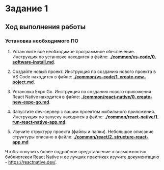 # Задание 1

## Ход выполнения работы
### Установка необходимого ПО
1. Установите всё необходимое программное обеспечение. Инструкция по установке находится в файле: **[./common/vs-code/0. software-install.md](https://github.com/vinokurov-and/laboratory/blob/main/common/vs-code/0.%20software-install.md)**.

2. Создайте новый проект. Инструкция по созданию нового проекта в VS Code находится в файле: **[./common/vs-code/1. create-new-poject.md](https://github.com/vinokurov-and/laboratory/blob/main/common/vs-code/1.%20create-new-project.md)**.

3. Установка Expo Go. Инструкция по созданию нового приложения React Native находится в файле: **[./common/react-native/0. create-new-expo-go.md](https://github.com/vinokurov-and/laboratory/blob/main/common/react-native/0.%20create-new-expo-go.md)**.

4. Запустите dev-сервер с вашим проектом мобильного приложения. Инструкция по запуску находится в файле: **[./common/react-native/1. run-react-native-app.md](https://github.com/vinokurov-and/laboratory/blob/main/common/react-native/1.%20run-react-native-app.md)**.

5. Изучите структуру проекта (файлы и папки). Небольшое описание структуры описано в файле: **[./common/react/2. structure-react-app.md](https://github.com/vinokurov-and/laboratory/blob/main/common/react/2.%20structure-react-app.md)**

Чтобы получить более подробное представление о возможностях библиотекеи React Native и ее лучших практиках изучите документацию - https://reactnative.dev/.
